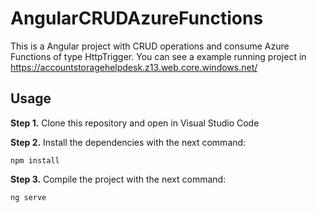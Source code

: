 # AngularCRUDAzureFunctions

This is a Angular project with CRUD operations and consume Azure Functions of type HttpTrigger. You can see a example running project in <https://accountstoragehelpdesk.z13.web.core.windows.net/>

## Usage

**Step 1.** Clone this repository and open in Visual Studio Code

**Step 2.** Install the dependencies with the next command:

```nodejs
npm install
```

**Step 3.** Compile the project with the next command:

```nodejs
ng serve
```
